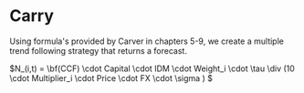 # Carry
Using formula's provided by Carver in chapters 5-9, we create a multiple trend following strategy that returns a forecast.

$N_(i,t) = \bf(CCF) \cdot Capital \cdot IDM \cdot Weight_i \cdot \tau \div (10 \cdot Multiplier_i \cdot Price \cdot FX \cdot \sigma ) $


